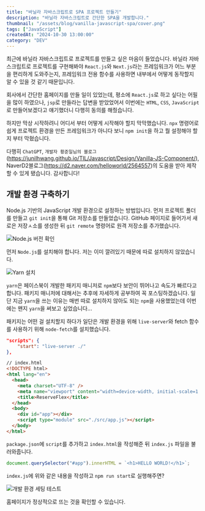 ```yaml
---
title: "바닐라 자바스크립트로 SPA 프로젝트 만들기"
description: "바닐라 자바스크립트로 간단한 SPA을 개발합니다."
thumbnail: "/assets/blog/vanilla-javascript-spa/cover.png"
tags: ["JavaScript"]
createdAt: "2024-10-30 13:00:00"
category: "DEV"
---
```


최근에 바닐라 자바스크립트로 프로젝트를 만들고 싶은 마음이 들었습니다.
바닐라 자바스크립트로 프로젝트를 구현해봐야 `React.js`와 `Next.js`라는 프레임워크가 어느 부분을 편리하게 도와주는지, 프레임워크 전용 함수를 사용하면 내부에서 어떻게 동작할지 알 수 있을 것 같기 때문입니다.

회사에서 간단한 홈페이지를 만들 일이 있었는데, 평소에 `React.js`로 하고 싶다는 어필을 많이 하였으나, `jsp`로 만들라는 답변을 받았었어서 이번에는 `HTML`, `CSS`, `JavaScript`로 만들어보겠다고 얘기했더니 다행히 동의를 해줬습니다.

하지만 막상 시작하려니 어디서 부터 어떻게 시작해야 할지 막막했습니다.
`npx` 명령어로 쉽게 프로젝트 환경을 만든 프레임워크가 아니다 보니 `npm init`을 하고 뭘 설정해야 할지 부터 막혔습니다.

다행히 `ChatGPT`, `개발자 황준일님의 블로그`(https://junilhwang.github.io/TIL/Javascript/Design/Vanilla-JS-Component/), NaverD2블로그(https://d2.naver.com/helloworld/2564557)의 도움을 받아 제작할 수 있게 됐습니다. 감사합니다!

## 개발 환경 구축하기

Node.js 기반의 JavaScript 개발 환경으로 설정하는 방법입니다.
먼저 프로젝트 폴더를 만들고 `git init`을 통해 Git 저장소를 만들었습니다.
GitHub 페이지로 들어가서 새로은 저장ㅅ소를 생성한 뒤 `git remote` 명령어로 원격 저장소를 추가했습니다.

![Node.js 버전 확인](/assets/blog/vanilla-javascript-spa/1.png)

먼저 `Node.js`를 설치해야 합니다.
저는 이미 깔려있기 때문에 따로 설치하지 않았습니다.

![Yarn 설치](/assets/blog/vanilla-javascript-spa/2.png)

`yarn`은 페이스북이 개발한 패키지 매니저로 `npm`보다 보안이 뛰어나고 속도가 빠르다고 합니다.
패키지 매니저에 대해서는 추후에 자세하게 공부하여 꼭 포스팅하겠습니다.
일단 지금 `yarn`을 쓰는 이유는 매번 따로 설치하지 않아도 되는 `npm`을 사용했었는데 이번에는 왠지 `yarn`을 써보고 싶었습니다...

패키지는 어떤 걸 설치할지 하다가 일단은 개발 환경을 위해 `live-server`와 fetch 함수를 사용하기 위해 `node-fetch`를 설치했습니다.

```json
"scripts": {
    "start": "live-server ./"
},
```

```html
// index.html
<!DOCTYPE html>
<html lang="en">
  <head>
    <meta charset="UTF-8" />
    <meta name="viewport" content="width=device-width, initial-scale=1.0" />
    <title>ReserveFlex</title>
  </head>
  <body>
    <div id="app"></div>
    <script type="module" src="./src/app.js"></script>
  </body>
</html>
```

`package.json`에 `script`를 추가하고 `index.html`을 작성해준 뒤 `index.js` 파일을 불러와줍니다.

```js
document.querySelector("#app").innerHTML = `<h1>HELLO WORLD!</h1>`;
```

`index.js`에 위와 같은 내용을 작성하고 `npm run start`로 실행해주면?

![개발 환경 세팅 테스트](/assets/blog/vanilla-javascript-spa/3.png)

홈페이지가 정상적으로 뜨는 것을 확인할 수 있습니다.
